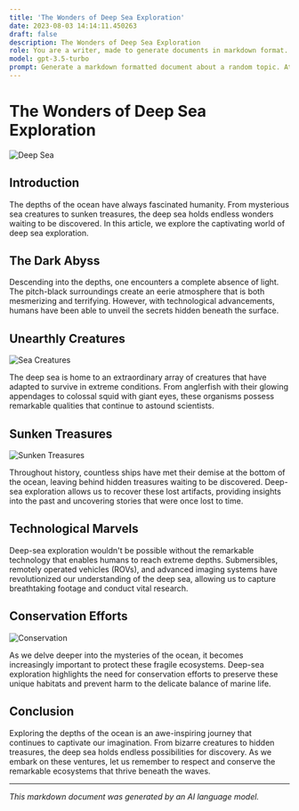 ```yaml
---
title: 'The Wonders of Deep Sea Exploration'
date: 2023-08-03 14:14:11.450263
draft: false
description: The Wonders of Deep Sea Exploration
role: You are a writer, made to generate documents in markdown format. It is very important that all of the documents you generate are in valid markdown format.
model: gpt-3.5-turbo
prompt: Generate a markdown formatted document about a random topic. At the bottom, include a disclaimer explaining that the document was generated by you. The first line of the document should be the title. Make sure that the entire document is in proper markdown format, using a mix of various tags to make the document visually appealing.
---
```


# The Wonders of Deep Sea Exploration

![Deep Sea](https://example.com/deep-sea-image.jpg)

## Introduction

The depths of the ocean have always fascinated humanity. From mysterious sea creatures to sunken treasures, the deep sea holds endless wonders waiting to be discovered. In this article, we explore the captivating world of deep sea exploration.

## The Dark Abyss

Descending into the depths, one encounters a complete absence of light. The pitch-black surroundings create an eerie atmosphere that is both mesmerizing and terrifying. However, with technological advancements, humans have been able to unveil the secrets hidden beneath the surface.

## Unearthly Creatures

![Sea Creatures](https://example.com/sea-creatures-image.jpg)

The deep sea is home to an extraordinary array of creatures that have adapted to survive in extreme conditions. From anglerfish with their glowing appendages to colossal squid with giant eyes, these organisms possess remarkable qualities that continue to astound scientists.

## Sunken Treasures

![Sunken Treasures](https://example.com/sunken-treasures-image.jpg)

Throughout history, countless ships have met their demise at the bottom of the ocean, leaving behind hidden treasures waiting to be discovered. Deep-sea exploration allows us to recover these lost artifacts, providing insights into the past and uncovering stories that were once lost to time.

## Technological Marvels

Deep-sea exploration wouldn't be possible without the remarkable technology that enables humans to reach extreme depths. Submersibles, remotely operated vehicles (ROVs), and advanced imaging systems have revolutionized our understanding of the deep sea, allowing us to capture breathtaking footage and conduct vital research.

## Conservation Efforts

![Conservation](https://example.com/conservation-image.jpg)

As we delve deeper into the mysteries of the ocean, it becomes increasingly important to protect these fragile ecosystems. Deep-sea exploration highlights the need for conservation efforts to preserve these unique habitats and prevent harm to the delicate balance of marine life.

## Conclusion

Exploring the depths of the ocean is an awe-inspiring journey that continues to captivate our imagination. From bizarre creatures to hidden treasures, the deep sea holds endless possibilities for discovery. As we embark on these ventures, let us remember to respect and conserve the remarkable ecosystems that thrive beneath the waves.

---

*This markdown document was generated by an AI language model.*